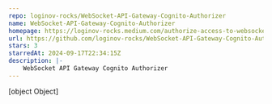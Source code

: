 ```yaml
---
repo: loginov-rocks/WebSocket-API-Gateway-Cognito-Authorizer
name: WebSocket-API-Gateway-Cognito-Authorizer
homepage: https://loginov-rocks.medium.com/authorize-access-to-websocket-api-gateway-with-cognito-d7c0d35e7e89
url: https://github.com/loginov-rocks/WebSocket-API-Gateway-Cognito-Authorizer
stars: 3
starredAt: 2024-09-17T22:34:15Z
description: |-
    WebSocket API Gateway Cognito Authorizer
---
```


[object Object]
